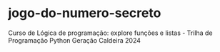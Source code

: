 # jogo-do-numero-secreto
 Curso de Lógica de programação: explore funções e listas - Trilha de Programação Python Geração Caldeira 2024
